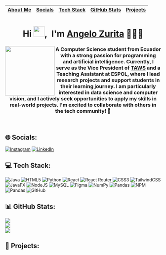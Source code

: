 <div align="center">
  
  | [About Me](#aboutme) | [Socials](#-socials) | [Tech Stack](#-tech-stack) | [GitHub Stats](#-github-stats) | [Projects](#-projects) |
|:---------------------:|:---------------------:|:--------------------------:|:------------------------------:|:------------------------:|

</div>


<H1 align="center" id="aboutme" > Hi <img src="https://media.giphy.com/media/hvRJCLFzcasrR4ia7z/giphy.gif" width="35">,&nbsp I'm <a href="https://www.linkedin.com/in/angelo-saul-zurita-guerrero/" target="_blank">Angelo Zurita</a> 👨🏻‍💻</H1>
<div align="center">
  <div align="left">
    <img align="left" src="https://media.licdn.com/dms/image/v2/D4E03AQF5PM5lRUn_dA/profile-displayphoto-shrink_400_400/profile-displayphoto-shrink_400_400/0/1718305802955?e=1733356800&v=beta&t=77pU6zvhzuRVW-sTMQuDPsiREH_E2YgZz_4To9nX7Mc" width="160">
  </div>
  <div align="right"> 
    <div align="center">
      <h3>
    A Computer Science student from Ecuador with a strong passion for programming and artificial intelligence. Currently, I serve as the Vice President of <a href="https://github.com/Taws-Espol" target="_blank">TAWS</a> and a Teaching Assistant at ESPOL, where I lead research projects and support students in their learning journey. I am particularly interested in data science and computer vision, and I actively seek opportunities to apply my skills in real-world projects. I'm excited to collaborate with others in the tech community! 🚀
        </h4>
    </div>
  </div>
</div>
<br clear="left">

## 🌐 Socials:
[![Instagram](https://img.shields.io/badge/Instagram-%23E4405F.svg?logo=Instagram&logoColor=white)](https://instagram.com/https://www.instagram.com/ansaul7/) [![LinkedIn](https://img.shields.io/badge/LinkedIn-%230077B5.svg?logo=linkedin&logoColor=white)](https://linkedin.com/in/https://www.linkedin.com/in/angelo-saul-zurita-guerrero/) 

## 💻 Tech Stack:
![Java](https://img.shields.io/badge/java-%23ED8B00.svg?style=for-the-badge&logo=openjdk&logoColor=white) ![HTML5](https://img.shields.io/badge/html5-%23E34F26.svg?style=for-the-badge&logo=html5&logoColor=white) ![Python](https://img.shields.io/badge/python-3670A0?style=for-the-badge&logo=python&logoColor=ffdd54) ![React](https://img.shields.io/badge/react-%2320232a.svg?style=for-the-badge&logo=react&logoColor=%2361DAFB) ![React Router](https://img.shields.io/badge/React_Router-CA4245?style=for-the-badge&logo=react-router&logoColor=white) ![CSS3](https://img.shields.io/badge/css3-%231572B6.svg?style=for-the-badge&logo=css3&logoColor=white) ![TailwindCSS](https://img.shields.io/badge/tailwindcss-%2338B2AC.svg?style=for-the-badge&logo=tailwind-css&logoColor=white) ![JavaFX](https://img.shields.io/badge/javafx-%23FF0000.svg?style=for-the-badge&logo=javafx&logoColor=white) ![NodeJS](https://img.shields.io/badge/node.js-6DA55F?style=for-the-badge&logo=node.js&logoColor=white) ![MySQL](https://img.shields.io/badge/mysql-4479A1.svg?style=for-the-badge&logo=mysql&logoColor=white) ![Figma](https://img.shields.io/badge/figma-%23F24E1E.svg?style=for-the-badge&logo=figma&logoColor=white) ![NumPy](https://img.shields.io/badge/numpy-%23013243.svg?style=for-the-badge&logo=numpy&logoColor=white) ![Pandas](https://img.shields.io/badge/pandas-%23150458.svg?style=for-the-badge&logo=pandas&logoColor=white) ![NPM](https://img.shields.io/badge/NPM-%23CB3837.svg?style=for-the-badge&logo=npm&logoColor=white) ![Pandas](https://img.shields.io/badge/pandas-%23150458.svg?style=for-the-badge&logo=pandas&logoColor=white) ![GitHub](https://img.shields.io/badge/github-%23121011.svg?style=for-the-badge&logo=github&logoColor=white)

## 📊 GitHub Stats:
![](https://github-readme-stats.vercel.app/api?username=aszurita&theme=dark&hide_border=false&include_all_commits=false&count_private=false)<br/>
![](https://github-readme-streak-stats.herokuapp.com/?user=aszurita&theme=dark&hide_border=false)<br/>
![](https://github-readme-stats.vercel.app/api/top-langs/?username=aszurita&theme=dark&hide_border=false&include_all_commits=false&count_private=false&layout=compact)

## 📂 Projects:

